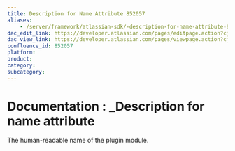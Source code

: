 ```yaml
---
title: Description for Name Attribute 852057
aliases:
    - /server/framework/atlassian-sdk/-description-for-name-attribute-852057.html
dac_edit_link: https://developer.atlassian.com/pages/editpage.action?cjm=wozere&pageId=852057
dac_view_link: https://developer.atlassian.com/pages/viewpage.action?cjm=wozere&pageId=852057
confluence_id: 852057
platform:
product:
category:
subcategory:
---
```

# Documentation : \_Description for name attribute

The human-readable name of the plugin module.

















































































































































































































































































































